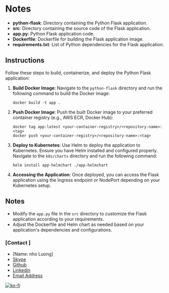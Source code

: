 # Notes
- **python-flask**: Directory containing the Python Flask application.
- **src**: Directory containing the source code of the Flask application.
- **app.py**: Python Flask application code.
- **Dockerfile**: Dockerfile for building the Flask application image.
- **requirements.txt**: List of Python dependencies for the Flask application.

## Instructions

Follow these steps to build, containerize, and deploy the Python Flask application:

1. **Build Docker Image**: Navigate to the `python-flask` directory and run the following command to build the Docker image:
    ```
    docker build -t app .
    ```

2. **Push Docker Image**: Push the built Docker image to your preferred container registry (e.g., AWS ECR, Docker Hub):
    ```
    docker tag app:latest <your-container-registry>/<repository-name>:<tag>
    docker push <your-container-registry>/<repository-name>:<tag>
    ```

3. **Deploy to Kubernetes**: Use Helm to deploy the application to Kubernetes. Ensure you have Helm installed and configured properly. Navigate to the `k8s/charts` directory and run the following command:
    ```
    helm install app-helmchart ./app-helmchart
    ```

4. **Accessing the Application**: Once deployed, you can access the Flask application using the Ingress endpoint or NodePort depending on your Kubernetes setup.

## Notes

- Modify the `app.py` file in the `src` directory to customize the Flask application according to your requirements.
- Adjust the Dockerfile and Helm chart as needed based on your application's dependencies and configurations.

### [Contact ]
* [Name: nho Luong]
* [Skype](luongutnho_skype)
* [Github](https://github.com/nholuongut/)
* [Linkedin](https://www.linkedin.com/in/nholuong/)
* [Email Address](luongutnho@hotmail.com) 

[![ko-fi](https://ko-fi.com/img/githubbutton_sm.svg)](https://ko-fi.com/nholuong)
